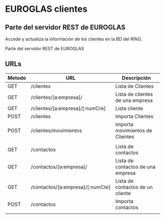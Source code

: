 # EUROGLAS clientes
## Parte del servidor REST de EUROGLAS

Accede y actualiza la información de los clientes en la BD del RING.

 Parte del servidor REST de EUROGLAS

## URLs

| Metodo | URL | Descripción   |
|---|---|---|
| GET | /clientes | Lista de Clientes |
| GET | /clientes/[a:empresa]/ | Lista de clientes de una empresa |
| GET | /clientes/[a:empresa]/[:numCre] | Lista cliente |
| POST | /clientes | Importa Clientes |
| POST | /clientes/movimientos | Importa movimientos de  Clientes |
| | | |
| GET | /contactos | Lista de contactos |
| GET | /contactos/[a:empresa]/ | Lista de contactos de una empresa |
| GET | /contactos/[a:empresa]/[:numCte] | Lista de contactos de un cliente |
| POST | /contactos | Importa contactos |
| | | |
